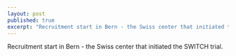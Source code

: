 ```yaml
---
layout: post
published: true
excerpt: "Recruitment start in Bern - the Swiss center that initiated the SWITCH trial"
---
```


Recruitment start in Bern - the Swiss center that initiated the SWITCH trial.
